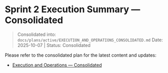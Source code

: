# Sprint 2 Execution Summary — Consolidated

> Consolidated into: `docs/plans/active/EXECUTION_AND_OPERATIONS_CONSOLIDATED.md`
> Date: 2025-10-07 | Status: Consolidated

Please refer to the consolidated plan for the latest content and updates:
- [Execution and Operations — Consolidated](EXECUTION_AND_OPERATIONS_CONSOLIDATED.md)
